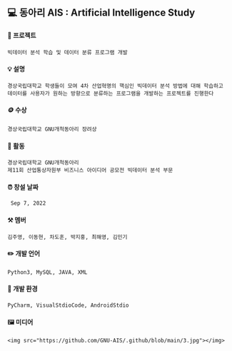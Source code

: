 ## 💻 동아리 AIS : Artificial Intelligence Study

#### 📖 프로젝트
    빅데이터 분석 학습 및 데이터 분류 프로그램 개발
  
#### 💡 설명
    경상국립대학교 학생들이 모여 4차 산업혁명의 핵심인 빅데이터 분석 방법에 대해 학습하고
    데이터를 사용자가 원하는 방향으로 분류하는 프로그램을 개발하는 프로젝트를 진행한다
    
#### 🪙 수상
    경상국립대학교 GNU개척동아리 장려상
    
#### 📝 활동
    경상국립대학교 GNU개척동아리
    제11회 산업통상자원부 비즈니스 아이디어 공모전 빅데이터 분석 부문
    
#### ⏰ 창설 날짜
     Sep 7, 2022
     
#### ⚒️ 멤버
    김주영, 이동현, 차도훈, 박지홍, 최해영, 김민기

#### ✏️ 개발 언어
    Python3, MySQL, JAVA, XML
    
#### 🧰 개발 환경
    PyCharm, VisualStdioCode, AndroidStdio
        

#### 🖼️ 미디어
    <img src="https://github.com/GNU-AIS/.github/blob/main/3.jpg"></img>
